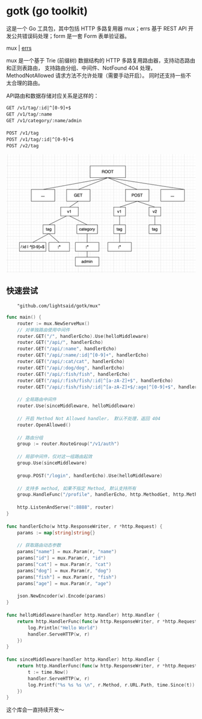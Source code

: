 # gotk (go toolkit)

这是一个 Go 工具包，其中包括 HTTP 多路复用器 mux；errs 基于 REST API 开发公共错误码处理；form 是一套 Form 表单验证器。 

mux | [errs](./errs.md) 

mux 是一个基于 Trie (前缀树) 数据结构的 HTTP 多路复用路由器，支持动态路由和正则表路由，
支持路由分组、中间件、NotFound 404 处理， MethodNotAllowed 请求方法不允许处理（需要手动开启）。
同时还支持一些不太合理的路由。

API路由和数据存储对应关系是这样的：

``` txt
GET /v1/tag/:id|^[0-9]+$ 
GET /v1/tag/:name
GET /v1/category/:name/admin

POST /v1/tag
POST /v1/tag/:id|^[0-9]+$
POST /v2/tag
```
![TrieRoute](./examples/public/trie.jpg)

## 快速尝试
```
    "github.com/lightsaid/gotk/mux"
```

``` go
func main() {
	router := mux.NewServeMux()
    // 对单独路由使用中间件
	router.GET("/", handlerEcho).Use(helloMiddleware)
	router.GET("/api/", handlerEcho)
	router.GET("/api/:name", handlerEcho)
	router.GET("/api/:name/:id|^[0-9]+", handlerEcho)
	router.GET("/api/:cat/cat", handlerEcho)
	router.GET("/api/:dog/dog", handlerEcho)
	router.GET("/api/:fish/fish", handlerEcho)
	router.GET("/api/:fish/fish/:id|^[a-zA-Z]+$", handlerEcho)
	router.GET("/api/:fish/fish/:id|^[a-zA-Z]+$/:age|^[0-9]+$", handlerEcho)

    // 全局路由中间件
	router.Use(sinceMiddleware, helloMiddleware)

    // 开启 Method Not Allowed handler， 默认不处理，返回 404
	router.OpenAllowed()

    // 路由分组
	group := router.RouteGroup("/v1/auth")

	// 局部中间件，仅对这一组路由起效
	group.Use(sinceMiddleware)

	group.POST("/login", handlerEcho).Use(helloMiddleware)

	// 支持多 method, 如果不指定 Method, 默认支持所有
	group.HandleFunc("/profile", handlerEcho, http.MethodGet, http.MethodPost)

	http.ListenAndServe(":8888", router)
}

func handlerEcho(w http.ResponseWriter, r *http.Request) {
	params := map[string]string{}

    // 获取路由动态参数
	params["name"] = mux.Param(r, "name")
	params["id"] = mux.Param(r, "id")
	params["cat"] = mux.Param(r, "cat")
	params["dog"] = mux.Param(r, "dog")
	params["fish"] = mux.Param(r, "fish")
	params["age"] = mux.Param(r, "age")

	json.NewEncoder(w).Encode(params)
}

func helloMiddleware(handler http.Handler) http.Handler {
	return http.HandlerFunc(func(w http.ResponseWriter, r *http.Request) {
		log.Println("Hello World")
		handler.ServeHTTP(w, r)
	})
}

func sinceMiddleware(handler http.Handler) http.Handler {
	return http.HandlerFunc(func(w http.ResponseWriter, r *http.Request) {
		t := time.Now()
		handler.ServeHTTP(w, r)
		log.Printf("%s %s %s \n", r.Method, r.URL.Path, time.Since(t))
	})
}

```

这个库会一直持续开发～